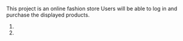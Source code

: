 This project is an online fashion store
Users will be able to log in and purchase the displayed products.

1) 
2) 